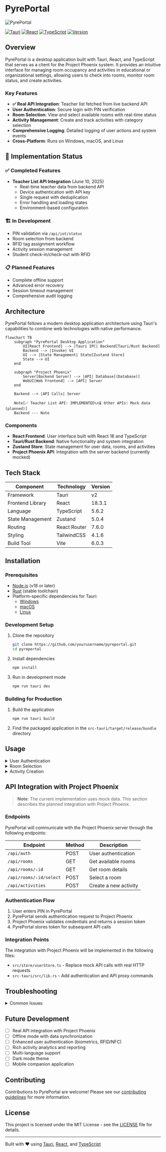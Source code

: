 # PyrePortal

![PyrePortal](public/img/moto_transparent_200.png)

[![Tauri](https://img.shields.io/badge/tauri-v2-blue)](https://tauri.app)
[![React](https://img.shields.io/badge/react-18.3.1-blue)](https://reactjs.org)
[![TypeScript](https://img.shields.io/badge/typescript-5.6.2-blue)](https://www.typescriptlang.org)
[![Version](https://img.shields.io/badge/version-0.1.0-green)](package.json)

## Overview

PyrePortal is a desktop application built with Tauri, React, and TypeScript that serves as a client for the Project Phoenix system. It provides an intuitive interface for managing room occupancy and activities in educational or organizational settings, allowing users to check into rooms, monitor room status, and create activities.

### Key Features

- **✅ Real API Integration**: Teacher list fetched from live backend API
- **User Authentication**: Secure login with PIN verification
- **Room Selection**: View and select available rooms with real-time status
- **Activity Management**: Create and track activities with category selection
- **Comprehensive Logging**: Detailed logging of user actions and system events
- **Cross-Platform**: Runs on Windows, macOS, and Linux

## 🚀 Implementation Status

### ✅ Completed Features

- **Teacher List API Integration** (June 10, 2025)
  - Real-time teacher data from backend API
  - Device authentication with API key
  - Single request with deduplication
  - Error handling and loading states
  - Environment-based configuration

### 🏗️ In Development

- PIN validation via `/api/iot/status`
- Room selection from backend
- RFID tag assignment workflow
- Activity session management
- Student check-in/check-out with RFID

### 📋 Planned Features

- Complete offline support
- Advanced error recovery
- Session timeout management
- Comprehensive audit logging

## Architecture

PyrePortal follows a modern desktop application architecture using Tauri's capabilities to combine web technologies with native performance.

```mermaid
flowchart TB
    subgraph "PyrePortal Desktop Application"
        UI[React Frontend] --> |Tauri IPC| Backend[Tauri/Rust Backend]
        Backend --> |Invoke| UI
        UI --> |State Management| State[Zustand Store]
        State --> UI
    end

    subgraph "Project Phoenix"
        Server[Backend Server] --> |API| Database[(Database)]
        WebUI[Web Frontend] --> |API| Server
    end

    Backend --> |API Calls| Server

    Note[✅ Teacher List API: IMPLEMENTED\n⏳ Other APIs: Mock data (planned)]
    Backend --- Note
```

### Components

- **React Frontend**: User interface built with React 18 and TypeScript
- **Tauri/Rust Backend**: Native functionality and system integration
- **Zustand Store**: State management for user data, rooms, and activities
- **Project Phoenix API**: Integration with the server backend (currently mocked)

## Tech Stack

| Component        | Technology   | Version |
| ---------------- | ------------ | ------- |
| Framework        | Tauri        | v2      |
| Frontend Library | React        | 18.3.1  |
| Language         | TypeScript   | 5.6.2   |
| State Management | Zustand      | 5.0.4   |
| Routing          | React Router | 7.6.0   |
| Styling          | TailwindCSS  | 4.1.6   |
| Build Tool       | Vite         | 6.0.3   |

## Installation

### Prerequisites

- [Node.js](https://nodejs.org/) (v18 or later)
- [Rust](https://www.rust-lang.org/tools/install) (stable toolchain)
- Platform-specific dependencies for Tauri:
  - [Windows](https://tauri.app/v1/guides/getting-started/prerequisites#setting-up-windows)
  - [macOS](https://tauri.app/v1/guides/getting-started/prerequisites#setting-up-macos)
  - [Linux](https://tauri.app/v1/guides/getting-started/prerequisites#setting-up-linux)

### Development Setup

1. Clone the repository

   ```bash
   git clone https://github.com/yourusername/pyreportal.git
   cd pyreportal
   ```

2. Install dependencies

   ```bash
   npm install
   ```

3. Run in development mode
   ```bash
   npm run tauri dev
   ```

### Building for Production

1. Build the application

   ```bash
   npm run tauri build
   ```

2. Find the packaged application in the `src-tauri/target/release/bundle` directory

## Usage

<details>
<summary>User Authentication</summary>

PyrePortal uses a PIN-based authentication system. Enter your PIN on the login screen to access the application.

![Login Screen](public/img/placeholder_nfc_scan.png)

</details>

<details>
<summary>Room Selection</summary>

After logging in, select a room from the room selection screen. Rooms are displayed with their current status:

- ![Checked In](public/img/checked_in.png) Room is occupied
- ![Checked Out](public/img/checked_out.png) Room is available

Rooms are categorized by type, including:

- ![School Yard](public/img/school_yard_icon.png) School Yard
- ![Toilet](public/img/toilet_icon.png) Toilet
</details>

<details>
<summary>Activity Creation</summary>

Create new activities by selecting the activity type, assigning a supervisor, and setting other relevant details. The system provides feedback with satisfaction indicators:

- ![Positive](public/img/positive_smiley1.png) Positive
- ![Neutral](public/img/neutral_smiley1.png) Neutral
- ![Negative](public/img/negative_smiley1.png) Negative
</details>

## API Integration with Project Phoenix

> **Note**: The current implementation uses mock data. This section describes the planned integration with Project Phoenix.

### Endpoints

PyrePortal will communicate with the Project Phoenix server through the following endpoints:

| Endpoint                | Method | Description           |
| ----------------------- | ------ | --------------------- |
| `/api/auth`             | POST   | User authentication   |
| `/api/rooms`            | GET    | Get available rooms   |
| `/api/rooms/:id`        | GET    | Get room details      |
| `/api/rooms/:id/select` | POST   | Select a room         |
| `/api/activities`       | POST   | Create a new activity |

### Authentication Flow

1. User enters PIN in PyrePortal
2. PyrePortal sends authentication request to Project Phoenix
3. Project Phoenix validates credentials and returns a session token
4. PyrePortal stores token for subsequent API calls

### Integration Points

The integration with Project Phoenix will be implemented in the following files:

- `src/store/userStore.ts` - Replace mock API calls with real HTTP requests
- `src-tauri/src/lib.rs` - Add authentication and API proxy commands

## Troubleshooting

<details>
<summary>Common Issues</summary>

### Application Won't Start

- Ensure all prerequisites are installed correctly
- Check logs in `~/.config/pyreportal/logs/` (Linux/macOS) or `%APPDATA%\pyreportal\logs\` (Windows)
- Verify Tauri dependencies are installed for your platform

### Build Errors

- Run `cargo clean` in the `src-tauri` directory to clean Rust build artifacts
- Ensure you have the latest Rust toolchain with `rustup update`
- Check that all npm dependencies are installed with `npm install`

### Connection Issues

- Verify that mock data is being used (current implementation)
- Check network connectivity for future Project Phoenix integration
- Ensure firewall settings allow PyrePortal to connect to the server

</details>

## Future Development

- [ ] Real API integration with Project Phoenix
- [ ] Offline mode with data synchronization
- [ ] Enhanced user authentication (biometrics, RFID/NFC)
- [ ] Rich activity analytics and reporting
- [ ] Multi-language support
- [ ] Dark mode theme
- [ ] Mobile companion application

## Contributing

Contributions to PyrePortal are welcome! Please see our [contributing guidelines](CONTRIBUTING.md) for more information.

## License

This project is licensed under the MIT License - see the [LICENSE](LICENSE) file for details.

---

Built with ❤️ using [Tauri](https://tauri.app), [React](https://reactjs.org), and [TypeScript](https://www.typescriptlang.org)
